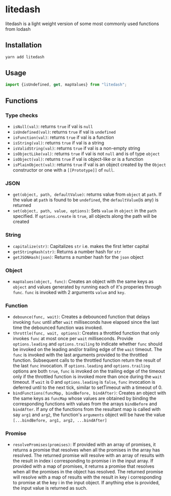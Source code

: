 # litedash

litedash is a light weight version of some most commonly used functions from lodash

## Installation

```Javascript
yarn add litedash
```

## Usage

```Javascript
import {isUndefined, get, mapValues} from "litedash";
```

## Functions

### Type checks

* `isNull(val)`: returns `true` if val is `null`
* `isUndefined(val)`: returns `true` if val is `undefined`
* `isFunction(val)`: returns `true` if val is a function
* `isString(val)`: returns `true` if val is a string
* `isValidString(val)`: returns `true` if val is a non-empty string
* `isObjectLike(val)`: returns `true` if val is not `null` and is of type `object`
* `isObject(val)`: returns `true` if val is object-like or is a function
* `isPlainObject(val)`: returns `true` if val is an object created by the `Object` constructor or one with a `[[Prototype]]` of `null`.

### JSON

* `get(object, path, defaultValue)`: returns value from `object` at `path`. If the value at `path` is found to be `undefined`, the `defaultValue`(is any) is returned
* `set(object, path, value, options)`: Sets `value` in `object` in the `path` specified. If `options.create` is `true`, all objects along the path will be created

### String

* `capitalize(str)`: Capitalizes `str` i.e. makes the first letter capital
* `getStringHash(str)`: Returns a number hash for `str`
* `getJSONHash(json)`: Returns a number hash for the `json` object

### Object

* `mapValues(object, func)`: Creates an object with the same keys as `object` and values generated by running each of it's properies through `func`. `func` is invoked with 2 arguments `value` and `key`.

### Function

* `debounce(func, wait)`: Creates a debounced function that delays invoking `func` until after `wait` milliseconds have elapsed since the last time the debounced function was invoked.
* `throttle(func, wait, options)`: Creates a throttled function that only invokes `func` at most once per `wait` milliseconds. Provide `options.leading` and `options.trailing` to indicate whether `func` should be invoked on the leading and/or trailing edge of the `wait` timeout. The `func` is invoked with the last arguments provided to the throttled function. Subsequent calls to the throttled function return the result of the last `func` invocation. If `options.leading` and `options.trailing` options are both `true`, `func` is invoked on the trailing edge of the timeout only if the throttled function is invoked more than once during the `wait` timeout. If `wait` is 0 and `options.leading` is `false`, `func` invocation is deferred until to the next tick, similar to setTimeout with a timeout of 0.
* `bindFunctions(funcMap, bindBefore, bindAfter)`: Creates an object with the same keys as `funcMap` whose values are obtained by binding the corresponding functions with values from the arrays `bindBefore` and `bindAfter`. If any of the functions from the resultant map is called with say `arg1` and `arg2`, the function's `arguments` object will be have the value `[...bindBefore, arg1, arg2, ...bindAfter]`

### Promise

* `resolvePromises(promises)`: If provided with an array of promises, it returns a promise that resolves when all the promises in the array has resolved. The returned promise will resolve with an array of results with the result in index i corresponding to promise i in the input array. If provided with a map of promises, it returns a promise that resolves when all the promises in the object has resolved. The returned promise will resolve with a map of results with the result in key i corresponding to promise at the key i in the input object. If anything else is provided, the input value is returned as such.
